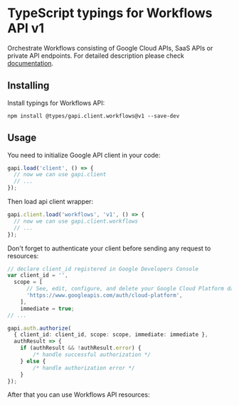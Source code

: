 # TypeScript typings for Workflows API v1

Orchestrate Workflows consisting of Google Cloud APIs, SaaS APIs or private API endpoints.
For detailed description please check [documentation](https://cloud.google.com/workflows).

## Installing

Install typings for Workflows API:

```
npm install @types/gapi.client.workflows@v1 --save-dev
```

## Usage

You need to initialize Google API client in your code:

```typescript
gapi.load('client', () => {
  // now we can use gapi.client
  // ...
});
```

Then load api client wrapper:

```typescript
gapi.client.load('workflows', 'v1', () => {
  // now we can use gapi.client.workflows
  // ...
});
```

Don't forget to authenticate your client before sending any request to resources:

```typescript
// declare client_id registered in Google Developers Console
var client_id = '',
  scope = [ 
      // See, edit, configure, and delete your Google Cloud Platform data
      'https://www.googleapis.com/auth/cloud-platform',
    ],
    immediate = true;
// ...

gapi.auth.authorize(
  { client_id: client_id, scope: scope, immediate: immediate },
  authResult => {
    if (authResult && !authResult.error) {
        /* handle successful authorization */
    } else {
        /* handle authorization error */
    }
});
```

After that you can use Workflows API resources:

```typescript
```
